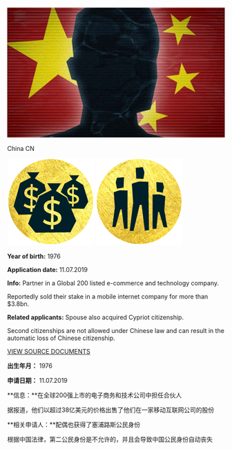 ![AnonChina.jpg](AnonChina.jpg)

China CN

![bill](../../icons/icon-bill.png)  ![family](../../icons/icon-family.png) 

**Year of birth:** 1976

**Application date:** 11.07.2019

**Info:** Partner in a Global 200 listed e-commerce and technology company.

Reportedly sold their stake in a mobile internet company for more than $3.8bn.

**Related applicants:** Spouse also acquired Cypriot citizenship.

Second citizenships are not allowed under Chinese law and can result in the automatic loss of Chinese citizenship. 

[VIEW SOURCE DOCUMENTS](X-ZH-33.pdf)

**出生年月：** 1976

**申请日期：** 11.07.2019

**信息：**在全球200强上市的电子商务和技术公司中担任合伙人

据报道，他们以超过38亿美元的价格出售了他们在一家移动互联网公司的股份

**相关申请人：**配偶也获得了塞浦路斯公民身份

根据中国法律，第二公民身份是不允许的，并且会导致中国公民身份自动丧失